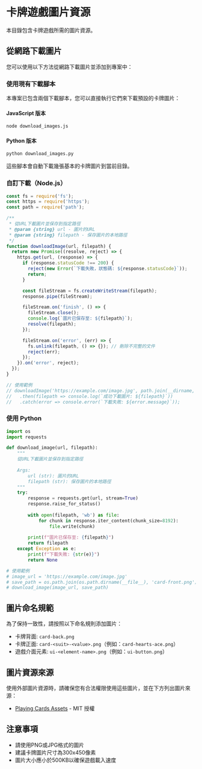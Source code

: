 # 卡牌遊戲圖片資源

本目錄包含卡牌遊戲所需的圖片資源。

## 從網路下載圖片

您可以使用以下方法從網路下載圖片並添加到專案中：

### 使用現有下載腳本

本專案已包含兩個下載腳本，您可以直接執行它們來下載預設的卡牌圖片：

#### JavaScript 版本
```bash
node download_images.js
```

#### Python 版本
```bash
python download_images.py
```

這些腳本會自動下載幾張基本的卡牌圖片到當前目錄。

### 自訂下載（Node.js）

```javascript
const fs = require('fs');
const https = require('https');
const path = require('path');

/**
 * 從URL下載圖片並保存到指定路徑
 * @param {string} url - 圖片的URL
 * @param {string} filepath - 保存圖片的本地路徑
 */
function downloadImage(url, filepath) {
  return new Promise((resolve, reject) => {
    https.get(url, (response) => {
      if (response.statusCode !== 200) {
        reject(new Error(`下載失敗，狀態碼: ${response.statusCode}`));
        return;
      }

      const fileStream = fs.createWriteStream(filepath);
      response.pipe(fileStream);

      fileStream.on('finish', () => {
        fileStream.close();
        console.log(`圖片已保存至: ${filepath}`);
        resolve(filepath);
      });

      fileStream.on('error', (err) => {
        fs.unlink(filepath, () => {}); // 刪除不完整的文件
        reject(err);
      });
    }).on('error', reject);
  });
}

// 使用範例
// downloadImage('https://example.com/image.jpg', path.join(__dirname, 'card-back.png'))
//   .then(filepath => console.log(`成功下載圖片: ${filepath}`))
//   .catch(error => console.error(`下載失敗: ${error.message}`));
```

### 使用 Python

```python
import os
import requests

def download_image(url, filepath):
    """
    從URL下載圖片並保存到指定路徑
    
    Args:
        url (str): 圖片的URL
        filepath (str): 保存圖片的本地路徑
    """
    try:
        response = requests.get(url, stream=True)
        response.raise_for_status()
        
        with open(filepath, 'wb') as file:
            for chunk in response.iter_content(chunk_size=8192):
                file.write(chunk)
                
        print(f"圖片已保存至: {filepath}")
        return filepath
    except Exception as e:
        print(f"下載失敗: {str(e)}")
        return None

# 使用範例
# image_url = 'https://example.com/image.jpg'
# save_path = os.path.join(os.path.dirname(__file__), 'card-front.png')
# download_image(image_url, save_path)
```

## 圖片命名規範

為了保持一致性，請按照以下命名規則添加圖片：

- 卡牌背面: `card-back.png`
- 卡牌正面: `card-<suit>-<value>.png`（例如：`card-hearts-ace.png`）
- 遊戲介面元素: `ui-<element-name>.png`（例如：`ui-button.png`）

## 圖片資源來源

使用外部圖片資源時，請確保您有合法權限使用這些圖片，並在下方列出圖片來源：

- [Playing Cards Assets](https://github.com/hayeah/playing-cards-assets) - MIT 授權

## 注意事項

- 請使用PNG或JPG格式的圖片
- 建議卡牌圖片尺寸為300x450像素
- 圖片大小應小於500KB以確保遊戲載入速度
